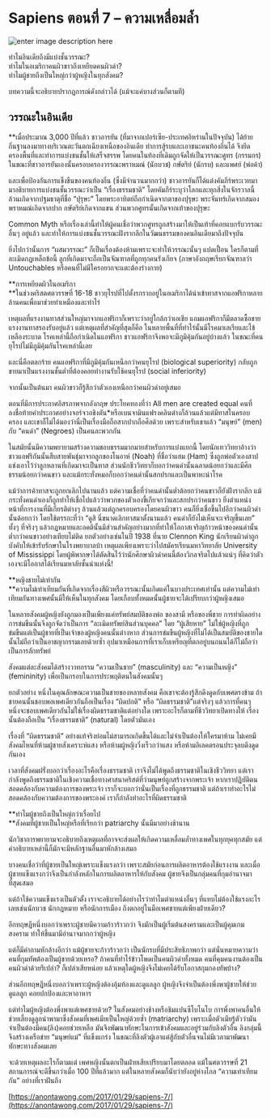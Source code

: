 Sapiens ตอนที่ 7 – ความเหลื่อมล้ำ
===

![enter image description here](https://anontawong.files.wordpress.com/2017/01/20170129_inequality.png?w=676)

ทำไมอินเดียถึงมีแบ่งชั้นวรรณะ?  
ทำไมในอเมริกาคนผิวขาวถึงเหยียดคนผิวดำ?  
ทำไมผู้ชายถึงเป็นใหญ่กว่าผู้หญิงในทุกสังคม?

บทความนี้จะอธิบายปรากฎการณ์ดังกล่าวได้ (แม้จะแค่บางส่วนก็ตามที)

## วรรณะในอินเดีย  
**เมื่อประมาณ 3,000 ปีที่แล้ว ชาวอารยัน (ที่มาจากเปอร์เซีย-ประเทศอิหร่านในปัจจุบัน) ได้ย้ายถิ่นฐานลงมาทางบริเวณตะวันตกเฉียงเหนือของอินเดีย ทำการสู้รบและเอาชนะคนท้องถิ่นได้ จึงยึดครองพื้นที่และทำการแบ่งชนชั้นให้เสร็จสรรพ โดยคนในท้องที่เดิมถูกจัดให้เป็นวรรณะศูทร (กรรมกร) ในขณะที่ชาวอารยันเองนั้นครอบครองวรรณะพราหมณ์ (นักบวช) กษัตริย์ (นักรบ) และแพศย์ (พ่อค้า)

และเพื่อป้องกันการแข็งขืนของคนท้องถิ่น (ซึ่งมีจำนวนมากกว่า) ชาวอารยันก็ได้แต่งคัมภีร์พระเวทมามาอธิบายการแบ่งชนชั้นวรรณะว่าเป็น “เรื่องธรรมชาติ” โดยคัมภีร์ระบุว่าโลกและทุกสิ่งในจักรวาลนี้ล้วนเกิดจากปฐมธาตุที่ชื่อ “ปุรุษะ” โดยพระอาทิตย์ถือกำเนิดจากตาของปุรุษะ พระจันทร์เกิดจากสมอง พราหมณ์เกิดจากปาก กษัตริย์เกิดจากแขน ส่วนพวกศูทรนั้นเกิดจากเท้าของปุรุษะ

Common Myth หรือเรื่องเล่านี้ทำให้ผู้คนเชื่อว่าพวกศูทรถูกสร้างมาให้เป็นเท้าที่คอยแบกรับวรรณะอื่นๆ อยู่แล้ว และทำให้การแบ่งชนชั้นวรรณะฝังรากลึกในวัฒนธรรมของคนอินเดียมาถึงปัจจุบัน

ยิ่งไปกว่านั้นการ “ผสมวรรณะ” ก็เป็นเรื่องต้องห้ามเพราะจะทำให้วรรณะนั้นๆ แปดเปื้อน ใครก็ตามที่ละเมิดกฎเหล็กข้อนี้ ลูกที่เกิดมาจะถือเป็นจัณฑาลที่ถูกทุกคนรังเกียจ (ภาษาอังกฤษเรียกจัณฑาลว่า Untouchables หรือคนที่ไม่มีใครอยากจะแตะต้องร่างกาย)

**การเหยียดผิวในอเมริกา  
**ในช่วงคริสตศตวรรษที่ 16-18 ชาวยุโรปที่ไปตั้งรกรากอยู่ในอเมริกาได้นำเข้าทาสจากแอฟริกาหลายล้านคนเพื่อมาช่วยทำเหมืองและทำไร่

เหตุผลที่แรงงานทาสส่วนใหญ่มาจากแอฟริกาก็เพราะว่าอยู่ใกล้กว่าเอเชีย แถมแอฟริกาก็มีตลาดซื้อขายแรงงานทาสรองรับอยู่แล้ว แต่เหตุผลที่สำคัญที่สุดก็คือ ในหลายพื้นที่ที่ทำไร่นั้นมีโรคมาเลเรียและไข้เหลืองระบาด โรคเหล่านี้ถือกำเนิดในแอฟริกา ชาวแอฟริกาจึงพอจะมีภูมิคุ้มกันอยู่บ้างแล้ว ในขณะที่คนยุโรปไม่มีภูมิคุ้มกันโรคเหล่านี้เลย

และนี่คือตลกร้าย คนแอฟริกาที่มีภูมิคุ้มกันเหนือกว่าคนยุโรป (biological superiority) กลับถูกขายมาเป็นแรงงานชั้นต่ำที่ต้องคอยทำงานรับใช้คนยุโรป (social inferiority)

จากนั้นเป็นต้นมา คนผิวขาวก็รู้สึกว่าตัวเองเหนือกว่าคนผิวดำอยู่เสมอ

ตอนที่มีการประกาศอิสรภาพจากอังกฤษ ประโยคทองที่ว่า All men are created equal คนที่ลงชื่อท้ายคำประกาศอย่างจอร์จวอชิงตัน*หรือเบนจามินแฟรงคลินต่างก็ล้วนแล้วแต่มีทาสในครอบครอง และเขาก็ไม่ได้มองว่านี่เป็นเรื่องมือถือสากปากถือศีลด้วย เพราะสำหรับเขาแล้ว “มนุษย์” (men) กับ “คนดำ” (Negroes) เป็นคนละพวกกัน

ในสมัยนั้นมีความพยายามสร้างความชอบธรรมมากมายสำหรับการแบ่งแยกนี้ โดยนักเทววิทยาอ้างว่าชาวแอฟริกันนั้นสืบสายพันธุ์มาจากลูกของโนอาห์ (Noah) ที่ชื่อว่าแฮม (Ham) ซึ่งถูกพ่อตัวเองสาปแช่งเอาไว้ว่าลูกหลานที่เกิดมาจะเป็นทาส ส่วนนักชีววิทยาก็บอกว่าคนดำนั้นฉลาดน้อยกว่าและมีศีลธรรมน้อยกว่าคนขาว และแม้กระทั่งหมอก็บอกว่าคนดำนั้นสกปรกและเป็นพาหะนำโรค

แม้ว่าการค้าทาสจะถูกยกเลิกไปนานแล้ว แต่ความเชื่อที่ว่าคนดำนั้นต่ำต้อยกว่าคนขาวก็ยังฝังรากลึก แม้กระทั่งคนดำเองก็ถูกทำให้เชื่อไปแล้วว่าพวกของตัวเองขี้เกียจกว่าและสกปรกว่าคนขาว ยิ่งตำแหน่งหน้าที่การงานที่มีเกียรติต่างๆ ล้วนแล้วแต่ถูกครอบครองโดยคนผิวขาว คนก็ยิ่งเชื่อขึ้นไปอีกว่าคนผิวดำนั้นด้อยกว่า โดยใช้ตรรกะที่ว่า “ดูสิ นี่ขนาดเลิกทาสมาตั้งนานแล้ว คนดำก็ยังไม่เห็นจะเจริญขึ้นเลย” ทั้งๆ ที่จริงๆ แล้วกฎหมายและอคตินั้นมีส่วนสำคัญอย่างมากที่ทำให้โอกาสเจริญก้าวหน้าของคนดำนั้นต่ำกว่าคนขาวอย่างเทียบไม่ติด ยกตัวอย่างเช่นในปี 1938 ที่นาย Clennon King นักเรียนผิวดำถูกบังคับให้เข้ารับรักษาในโรงพยาบาลบ้า เหตุผลเพียงเพราะว่าไปสมัครเรียนมหาวิทยาลัย University of Mississippi โดยผู้พิพากษาได้ตัดสินไว้ว่านักศึกษาผิวดำคนนี้ต้องวิกลจริตไปแล้วแน่ๆ ที่คิดว่าตัวเองจะมีโอกาสได้เรียนมหาลัยชั้นนำแห่งนี้!

**หญิงชายไม่เท่ากัน  
**ความไม่เท่าเทียมกันที่เกิดจากเรื่องสีผิวหรือวรรณะนั้นเกิดแค่ในบางประเทศเท่านั้น แต่ความไม่เท่าเทียมกันทางเพศนั้นมีให้เห็นในทุกสังคม โดยเกือบทั้งหมดนั้นผู้ชายจะได้เปรียบกว่าผู้หญิงเสมอ

ในหลายสังคมผู้หญิงยังถูกมองเป็นเพียงแค่ทรัพย์สมบัติของพ่อ ของสามี หรือของพี่ชาย การทำผิดอย่างการข่มขืนนั้นจึงถูกจัดว่าเป็นการ “ละเมิดทรัพย์สินส่วนบุคคล” โดย “ผู้เสียหาย” ไม่ใช่ผู้หญิงที่ถูกข่มขืนแต่เป็นผู้ชายที่เป็นเจ้าของผู้หญิงคนนั้นต่างหาก ส่วนการข่มขืนผู้หญิงที่ไม่ได้เป็นสมบัติของชายใดนั้นไม่ถือว่าเป็นอาชญากรรมเลยด้วยซ้ำ อุปมาเหมือนการที่เราเก็บเหรียญที่ตกอยู่บนถนนได้ก็ไม่ถือว่าเป็นการลักทรัพย์

สังคมแต่ละสังคมได้สร้างวาทกรรม “ความเป็นชาย” (masculinity) และ “ความเป็นหญิง” (femininity) เพื่อเป็นกรอบในการประพฤติตนในสังคมนั้นๆ

ยกตัวอย่าง หนึ่งในคุณลักษณะความเป็นชายของหลายสังคม คือเขาจะต้องรู้สึกดึงดูดกับเพศตรงข้าม ถ้าชายคนนั้นชอบพอเพศเดียวกันถือเป็นเรื่อง “ผิดปกติ” หรือ “ผิดธรรมชาติ”แต่จริงๆ แล้วการที่คนๆ หนึ่งจะชอบเพศเดียวกันไม่ใช่เรื่องผิดธรรมชาติแต่อย่างใด เพราะอะไรก็ตามที่ชีววิทยาเปิดทางให้ เรื่องนั้นต้องถือเป็น “เรื่องธรรมชาติ” (natural) โดยตัวมันเอง

เรื่องที่ “ผิดธรรมชาติ” อย่างแท้จริงย่อมไม่สามารถเกิดขึ้นได้และไม่จำเป็นต้องให้ใครมาห้าม ไม่เคยมีสังคมไหนที่ห้ามผู้ชายสังเคราะห์แสง หรือห้ามผู้หญิงวิ่งเร็วกว่าแสง หรือห้ามอิเลคตรอนประจุลบดึงดูดกันเอง

เวลาที่สังคมฝรั่งบอกว่าเรื่องอะไรคือเรื่องธรรมชาติ เราจึงไม่ได้พูดถึงธรรมชาติในเชิงชีววิทยา แต่เรากำลังพูดถึงธรรมชาติในเชิงความเชื่อทางศาสนาคริสต์ที่ว่ามนุษย์ถูกสร้างจากพระเจ้า หากเราปฏิบัติตนสอดคล้องกับความต้องการของพระเจ้า เราก็จะบอกว่านั่นเป็นเรื่องที่ถูกธรรมชาติ แต่ถ้าเราทำอะไรไม่สอดคล้องกับความต้องการของพระองค์ เราก็กำลังทำอะไรที่ผิดธรรมชาติ

**ทำไมผู้ชายถึงเป็นใหญ่กว่าเรื่อยไป  
**สังคมที่ผู้ชายเป็นใหญ่หรือที่เรียกว่า patriarchy นั้นมีมาอย่างช้านาน

นักวิชาการพยายามจะอธิบายถึงเหตุผลที่อาจจะส่งผลให้เกิดความเหลื่อมล้ำทางเพศในทุกยุคทุกสมัย แต่คำอธิบายเหล่านี้ก็มักจะมีหลักฐานอื่นมาหักล้างเสมอ

บางคนเชื่อว่าที่ผู้ชายเป็นใหญ่เพราะแข็งแรงกว่า เพราะสมัยก่อนการผลิตอาหารต้องใช้แรงงาน และเมื่อผู้ชายแข็งแรงกว่าจึงเป็นกำลังหลักในการผลิตอาหารให้กับสังคม ผู้ชายจึงเป็นกลุ่มคนที่กุมอำนาจมาที่สุดเสมอ

แต่ถ้าใช้ความแข็งแรงเป็นตัวตั้ง เราจะอธิบายได้อย่างไรว่าทำไมตำแหน่งอื่นๆ ที่แทบไม่ต้องใช้แรงอะไรเลยเช่นนักบวช นักกฎหมาย หรือนักการเมือง ถึงตกอยู่ในมือเพศชายแต่เพียงฝ่ายเดียว?

อีกทฤษฎีหนึ่งบอกว่าเพราะผู้ชายมีความก้าวร้าวกว่า จึงมักเป็นผู้เริ่มต้นสงครามและเป็นผู้คุมเกมสงคราม ทำให้ขึ้นมามีอำนาจมากกว่าผู้หญิง

แต่ก็มีคำถามหักล้างอีกว่า แม้ผู้ชายจะก้าวร้าวกว่า เป็นนักรบที่มีประสิทธิภาพกว่า แต่นั่นหมายความว่าคนที่กุมทัพต้องเป็นผู้ชายด้วยเหรอ? ถ้าคนที่ทำไร่ข้าวโพดเป็นคนผิวดำทั้งหมด คนที่คุมคนงานต้องเป็นคนผิวดำด้วยรึเปล่า? ก็เปล่าเสียหน่อย แล้วเหตุใดผู้หญิงจึงไม่เคยได้รับโอกาสกุมกองทัพบ้าง?

ส่วนอีกทฤษฎีหนึ่งบอกว่าเพราะผู้หญิงต้องอุ้มท้องและดูแลลูก ผู้หญิงจึงจำเป็นต้องพึ่งพาผู้ชายให้ช่วยดูแลลูก คอยปกป้องและหาอาหาร

แต่ทำไมผู้หญิงต้องพึ่งพาแต่เพศชายด้วย? ในสังคมอย่างช้างหรือชิมแปนซีโบโนโบ การพึ่งพาคนอื่นให้ช่วยเลี้ยงดูลูกนำพามาซึ่งสังคมที่เพศเมียเป็นใหญ่ด้วยซ้ำ (matriarchy) เพราะเมื่อตัวเมียรู้ตัวว่ามันจำเป็นต้องมีคน(ลิง)คอยช่วยเหลือ มันจึงพัฒนาทักษะในการเข้าสังคมและอยู่ร่วมกับลิงตัวอื่น ลิงกลุ่มนี้จึงสร้างเครือข่าย “มนุษย์แม่” ที่แข็งแกร่ง ในขณะที่ลิงตัวผู้เอาแต่สู้กับตัวอื่นจนไม่มีเวลามาพัฒนาทักษะทางสังคมเลย

จะด้วยเหตุผลอะไรก็ตามแต่ เพศหญิงนั้นตกเป็นฝ่ายเสียเปรียบมาโดยตลอด แม้ในศตวรรษที่ 21 สถานการณ์จะดีขึ้นกว่าเมื่อ 100 ปีที่แล้วมาก แต่ในหลายสังคมก็นับว่ายังอยู่ห่างไกล “ความเท่าเทียมกัน” อย่างที่เราฝันถึง

[https://anontawong.com/2017/01/29/sapiens-7/](https://anontawong.com/2017/01/29/sapiens-7/)
<!--stackedit_data:
eyJoaXN0b3J5IjpbMjEwODYyNzA0Miw3MzA5OTgxMTZdfQ==
-->
